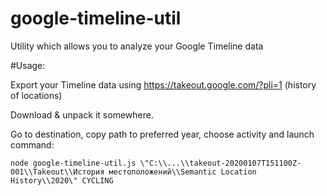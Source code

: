 # google-timeline-util
Utility which allows you to analyze your Google Timeline data


#Usage:

Export your Timeline data using https://takeout.google.com/?pli=1 (history of locations)

Download & unpack it somewhere.

Go to destination, copy path to preferred year, choose activity and launch command:

```node google-timeline-util.js \"C:\\...\\takeout-20200107T151100Z-001\\Takeout\\История местоположений\\Semantic Location History\\2020\" CYCLING```

